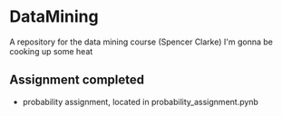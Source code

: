 # DataMining
A repository for the data mining course (Spencer Clarke)
I'm gonna be cooking up some heat

## Assignment completed
- probability assignment, located in probability_assignment.pynb
